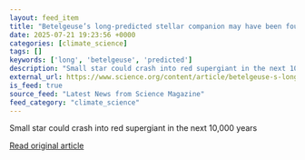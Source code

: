 ```yaml
---
layout: feed_item
title: "Betelgeuse’s long-predicted stellar companion may have been found at last"
date: 2025-07-21 19:23:56 +0000
categories: [climate_science]
tags: []
keywords: ['long', 'betelgeuse', 'predicted']
description: "Small star could crash into red supergiant in the next 10,000 years"
external_url: https://www.science.org/content/article/betelgeuse-s-long-predicted-stellar-companion-may-have-been-found-last
is_feed: true
source_feed: "Latest News from Science Magazine"
feed_category: "climate_science"
---
```


Small star could crash into red supergiant in the next 10,000 years

[Read original article](https://www.science.org/content/article/betelgeuse-s-long-predicted-stellar-companion-may-have-been-found-last)
